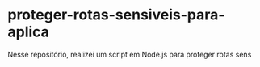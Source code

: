 # proteger-rotas-sensiveis-para-aplica
Nesse repositório, realizei um script em Node.js para proteger rotas sens

